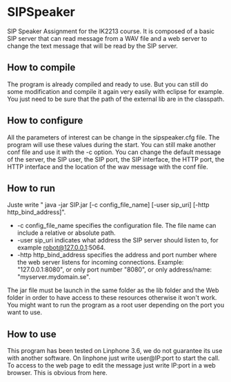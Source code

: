SIPSpeaker
==========

SIP Speaker Assignment for the IK2213 course. It is composed of a basic SIP server that can read message from a WAV file and a web server to change the text message that will be read by the SIP server.


How to compile
-----------------------
The program is already compiled and ready to use. But you can still do some modification and compile it again very easily with eclipse for example. You just need to be sure that the path of the external lib are in the classpath.


How to configure
-----------------------
All the parameters of interest can be change in the sipspeaker.cfg file. The program will use these values during the start. You can still make another conf file and use it with the -c option.
You can change the default message of the server, the SIP user, the SIP port, the SIP interface, the HTTP port, the HTTP interface and the location of the wav message with the conf file.


How to run
-----------------------
Juste write " java -jar SIP.jar [-c config_file_name] [-user sip_uri] [-http http_bind_address]".
* -c config_file_name specifies the configuration file. The file name can include a relative or absolute path.
* -user sip_uri indicates what address the SIP server should listen to, for example robot@127.0.0.1:5064.
* -http http_bind_address specifies the address and port number where the web server listens for incoming connections. Example: "127.0.0.1:8080", or only port number "8080", or only address/name: "myserver.mydomain.se".

The jar file must be launch in the same folder as the lib folder and the Web folder in order to have access to these resources otherwise it won't work.
You might want to run the program as a root user depending on the port you want to use.


How to use
-----------------------
This program has been tested on Linphone 3.6, we do not guarantee its use with another software.
On linphone just write user@IP:port to start the call. To access to the web page to edit the message just write IP:port in a web browser. This is obvious from here.